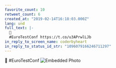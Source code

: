```yaml
---
favorite_count: 10
retweet_count: 6
created_at: "2019-02-14T16:18:03.000Z"
lang: und
full_text: |-
  🙏
  #EuroTestConf https://t.co/u3APrwlLJb
in_reply_to_screen_name: coderbyheart
in_reply_to_status_id_str: "1096079166246711297"
---
```


🙏 #EuroTestConf
![Embedded Photo](https://twitter-media-coderbyheart.s3.eu-north-1.amazonaws.com/1096081144230170624-DzYP_KOX0AAuHY1.jpg)
